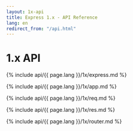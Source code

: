```yaml
---
layout: 1x-api
title: Express 1.x - API Reference
lang: en
redirect_from: "/api.html"
---
```

<div id="api-doc" markdown="1">

  <h1>1.x API</h1>

  <a id='express' class='h2'></a>
  {% include api/{{ page.lang }}/1x/express.md %}

  <a id='app' class='h2'></a>
  {% include api/{{ page.lang }}/1x/app.md %}

  <a id='req' class='h2'></a>
  {% include api/{{ page.lang }}/1x/req.md %}

  <a id='res' class='h2'></a>
  {% include api/{{ page.lang }}/1x/res.md %}

  <a id='router' class='h2'></a>
  {% include api/{{ page.lang }}/1x/router.md %}

</div>
